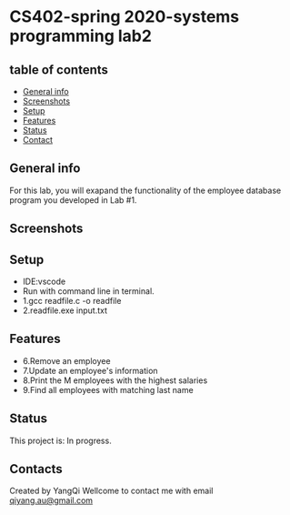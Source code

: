 # CS402-spring 2020-systems programming lab2

## table of contents
* [General info](#general-info)
* [Screenshots](#screenshots)
* [Setup](#setup)
* [Features](#features)
* [Status](#status)
* [Contact](#contact)

## General info
For this lab, you will exapand the functionality of the employee database program
             you developed in Lab #1.

## Screenshots


## Setup
* IDE:vscode
* Run with command line in terminal. 
* 1.gcc readfile.c -o readfile
* 2.readfile.exe input.txt

## Features
* 6.Remove an employee      
* 7.Update an employee's information
* 8.Print the M employees with the highest salaries
* 9.Find all employees with matching last name

## Status
This project is: In progress.

## Contacts
Created by YangQi 
Wellcome to contact me with email qiyang.au@gmail.com
